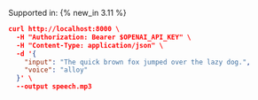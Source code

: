 Supported in: {% new_in 3.11 %}

```json
curl http://localhost:8000 \
  -H "Authorization: Bearer $OPENAI_API_KEY" \
  -H "Content-Type: application/json" \
  -d '{
    "input": "The quick brown fox jumped over the lazy dog.",
    "voice": "alloy"
  }' \
  --output speech.mp3
```